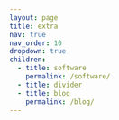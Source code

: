 ```yaml
---
layout: page
title: extra
nav: true
nav_order: 10
dropdown: true
children:
  - title: software
    permalink: /software/
  - title: divider
  - title: blog
    permalink: /blog/
---
```

